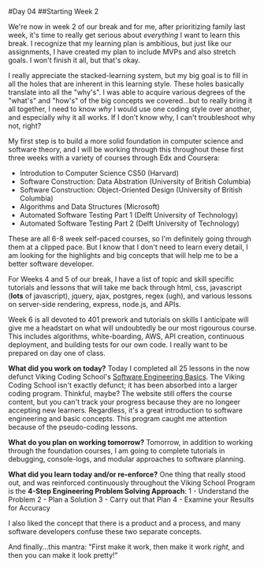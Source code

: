 #Day 04
##Starting Week 2

We're now in week 2 of our break and for me, after prioritizing family last week, it's time to really get serious about _everything_ I want to learn this break. I recognize that my learning plan is ambitious, but just like our assignments, I have created my plan to include MVPs and also stretch goals. I won't finish it all, but that's okay.

I really appreciate the stacked-learning system, but my big goal is to fill in all the holes that are inherent in this learning style. These holes basically translate into all the "why's". I was able to acquire various degrees of the "what's" and "how's" of the big concepts we covered...but to really bring it all together, I need to know _why_ I would use one coding style over another, and especially why it all works. If I don't know why, I can't troubleshoot why not, right?

My first step is to build a more solid foundation in computer science and software theory, and I will be working through this throughout these first three weeks with a variety of courses through Edx and Coursera:

- Introdution to Computer Science CS50 (Harvard)
- Software Construction: Data Abstration (University of British Columbia)
- Software Construction: Object-Oriented Design (University of British Columbia)
- Algorithms and Data Structures (Microsoft)
- Automated Software Testing Part 1 (Delft University of Technology)
- Automated Software Testing Part 2 (Delft University of Technology)

These are all 6-8 week self-paced courses, so I'm definitely going through them at a clipped pace. But I know that I don't need to learn every detail, I am looking for the highlights and big concepts that will help me to be a better software developer.

For Weeks 4 and 5 of our break, I have a list of topic and skill specific tutorials and lessons that will take me back through html, css, javascript (**lots** of javascript), jquery, ajax, postgres, regex (ugh), and various lessons on server-side rendering, express, node.js, and APIs.

Week 6 is all devoted to 401 prework and tutorials on skills I anticipate will give me a headstart on what will undoubtedly be our most rigourous course. This includes algorithms, white-boarding, AWS, API creation, continuous deployment, and building tests for our own code. I really want to be prepared on day one of class.

**What did you work on today?**
Today I completed all 25 lessons in the now defunct Viking Coding School's [Software Engineering Basics](https://www.vikingcodeschool.com/software-engineering-basics). The Viking Coding School isn't exactly defunct; it has been absorbed into a larger coding program. Thinkful, maybe? The website still offers the course content, but you can't track your progress because they are no longeer accepting new learners. Regardless, it's a great introduction to software engineering and basic concepts. This program caught me attention because of the pseudo-coding lessons.

**What do you plan on working tomorrow?**
Tomorrow, in addition to working through the foundation courses, I am going to complete tutorials in debugging, console-logs, and modular approaches to software planning.

**What did you learn today and/or re-enforce?**
One thing that really stood out, and was reinforced continuously throughout the Viking School Program is the **4-Step Engineering Problem Solving Approach**:
1 - Understand the Problem
2 - Plan a Solution
3 - Carry out that Plan
4 - Examine your Results for Accuracy

I also liked the concept that there is a product and a process, and many software developers confuse these two separate concepts.

And finally...this mantra: "First make it work, then make it work _right_, and then you can make it look pretty!"
